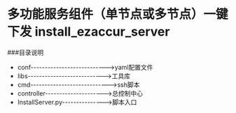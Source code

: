 多功能服务组件（单节点或多节点）一键下发
install_ezaccur_server
==============================================================
###目录说明
+ conf--------------------------->yaml配置文件
+ libs--------------------------->工具库
+ cmd---------------------------->ssh脚本
+ controller--------------------->总控制中心
+ InstallServer.py--------------->脚本入口
